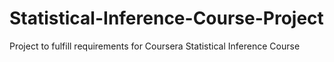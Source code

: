 # Statistical-Inference-Course-Project
Project to fulfill requirements for Coursera Statistical Inference Course
